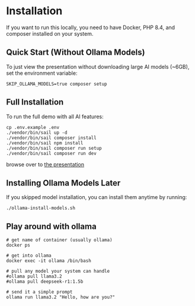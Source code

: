 # Installation
If you want to run this locally, you need to have Docker, PHP 8.4, and composer installed on your system.

## Quick Start (Without Ollama Models)
To just view the presentation without downloading large AI models (~6GB), set the environment variable:
```
SKIP_OLLAMA_MODELS=true composer setup
```

## Full Installation
To run the full demo with all AI features:
```
cp .env.example .env
./vendor/bin/sail up -d
./vendor/bin/sail composer install
./vendor/bin/sail npm install
./vendor/bin/sail composer run setup
./vendor/bin/sail composer run dev
```

browse over to [the presentation](http://localhost:8000)

## Installing Ollama Models Later
If you skipped model installation, you can install them anytime by running:
```
./ollama-install-models.sh
```

## Play around with ollama 
```
# get name of container (usually ollama)
docker ps

# get into ollama
docker exec -it ollama /bin/bash

# pull any model your system can handle
#ollama pull llama3.2
#ollama pull deepseek-r1:1.5b

# send it a simple prompt
ollama run llama3.2 "Hello, how are you?"
```


